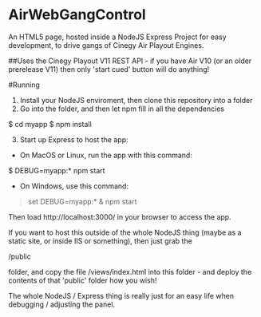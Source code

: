 # AirWebGangControl
An HTML5 page, hosted inside a NodeJS Express Project for easy development, to drive gangs of Cinegy Air Playout Engines.

##Uses the Cinegy Playout V11 REST API - if you have Air V10 (or an older prerelease V11) then only 'start cued' button will do anything!

#Running

1. Install your NodeJS enviroment, then clone this repository into a folder
2. Go into the folder, and then let npm fill in all the dependencies

$ cd myapp
$ npm install

3. Start up Express to host the app:

* On MacOS or Linux, run the app with this command:

$ DEBUG=myapp:* npm start

* On Windows, use this command:

> set DEBUG=myapp:* & npm start

Then load http://localhost:3000/ in your browser to access the app.

If you want to host this outside of the whole NodeJS thing (maybe as a static site, or inside IIS or something), then just grab the

/public 

folder, and copy the file /views/index.html into this folder - and deploy the contents of that 'public' folder how you wish!

The whole NodeJS / Express thing is really just for an easy life when debugging / adjusting the panel.